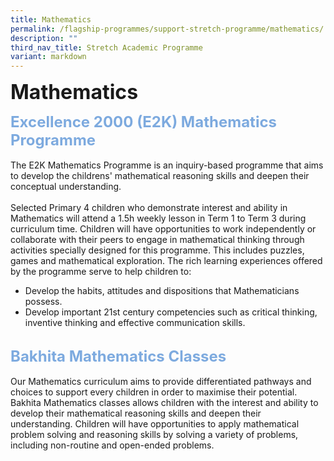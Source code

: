 ```yaml
---
title: Mathematics
permalink: /flagship-programmes/support-stretch-programme/mathematics/
description: ""
third_nav_title: Stretch Academic Programme
variant: markdown
---
```

<b><font size="6">Mathematics</font></b>

<b><font size="5" color="#7daadf">Excellence 2000 (E2K) Mathematics Programme</font></b>
<br>
<br>
The E2K Mathematics Programme is an inquiry-based programme that aims to develop the childrens' mathematical reasoning skills and deepen their conceptual understanding.  
<br>
Selected Primary 4 children who demonstrate interest and ability in Mathematics will attend a 1.5h weekly lesson in Term 1 to Term 3 during curriculum time. Children will have opportunities to work independently or collaborate with their peers to engage in mathematical thinking through activities specially designed for this programme. This includes puzzles, games and mathematical exploration. The rich learning experiences offered by the programme serve to help children to:  
 
*   Develop the habits, attitudes and dispositions that Mathematicians possess.
*   Develop important 21st century competencies such as critical thinking, inventive thinking and effective communication skills.

 <br> 
<b><font size="5" color="#7daadf">Bakhita Mathematics Classes</font></b>
<br>
<br>
Our Mathematics curriculum aims to provide differentiated pathways and choices to support every children in order to maximise their potential. Bakhita Mathematics classes allows children with the interest and ability to develop their mathematical reasoning skills and deepen their understanding. Children will have opportunities to apply mathematical problem solving and reasoning skills by solving a variety of problems, including non-routine and open-ended problems.

